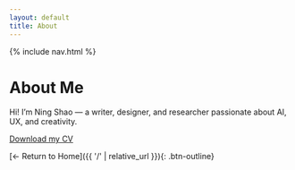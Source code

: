 ```yaml
---
layout: default
title: About
---
```


{% include nav.html %}

# About Me

Hi! I’m Ning Shao — a writer, designer, and researcher passionate about AI, UX, and creativity. 

[Download my CV](assets/files/cv_resume.pdf)


[← Return to Home]({{ '/' | relative_url }}){: .btn-outline}
